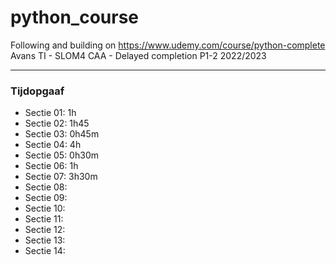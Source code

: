 ﻿# python_course
Following and building on https://www.udemy.com/course/python-complete  
Avans TI - SLOM4 CAA - Delayed completion P1-2 2022/2023  
  

---


### Tijdopgaaf

 * Sectie 01: 1h
 * Sectie 02: 1h45
 * Sectie 03: 0h45m
 * Sectie 04: 4h
 * Sectie 05: 0h30m
 * Sectie 06: 1h
 * Sectie 07: 3h30m
 * Sectie 08: 
 * Sectie 09: 
 * Sectie 10: 
 * Sectie 11: 
 * Sectie 12: 
 * Sectie 13: 
 * Sectie 14: 
